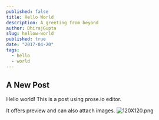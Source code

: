 ```yaml
---
published: false
title: Hello World
description: A greeting from beyond
author: DhirajGupta
slug: hellow-world
published: true
date: "2017-04-20"
tags:
  - hello
  - world
---
```

## A New Post

Hello world! This is a post using prose.io editor.

It offers preview and can also attach images.
![120X120.png](/images/120X120.png)

